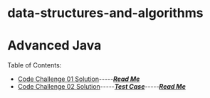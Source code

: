 # data-structures-and-algorithms
# Advanced Java

Table of Contents:
- [Code Challenge 01 Solution](code401challenges/src/main/java/code401challenges/ArrayReverse.java)-----[***Read Me***](code401challenges/allReadMe/lab01-README.md)
- [Code Challenge 02 Solution](code401challenges/src/main/java/code401challenges/ArrayShift.java)-----[***Test Case***](code401challenges/src/test/java/code401challenges/LibraryTest.java)-----[***Read Me***](code401challenges/allReadMe/lab02-README.md)

